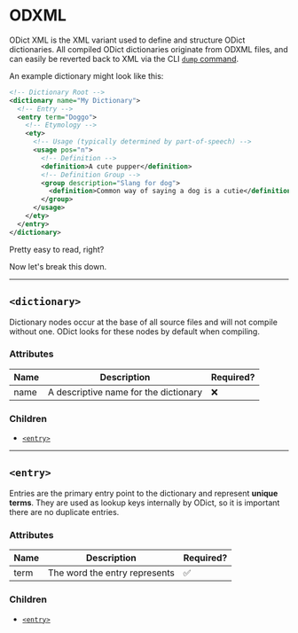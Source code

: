 # ODXML

ODict XML is the XML variant used to define and structure ODict dictionaries. All compiled ODict dictionaries originate from ODXML files, and can easily be reverted back to XML via the CLI [`dump` command](cli.md#dumping-dictionaries).

An example dictionary might look like this:

```xml
<!-- Dictionary Root -->
<dictionary name="My Dictionary">
  <!-- Entry -->
  <entry term="Doggo">
    <!-- Etymology -->
    <ety>
      <!-- Usage (typically determined by part-of-speech) -->
      <usage pos="n">
        <!-- Definition -->
        <definition>A cute pupper</definition>
        <!-- Definition Group -->
        <group description="Slang for dog">
          <definition>Common way of saying a dog is a cutie</definition>
        </group>
      </usage>
    </ety>
  </entry>
</dictionary>
```

Pretty easy to read, right?

Now let's break this down.

---

## `<dictionary>`

Dictionary nodes occur at the base of all source files and will not compile without one. ODict looks for these nodes by default when compiling.

### Attributes

| Name | Description                           | Required? |
| ---- | ------------------------------------- | --------- |
| name | A descriptive name for the dictionary | :x:       |

### Children

- [`<entry>`](#entry)

---

## `<entry>`

Entries are the primary entry point to the dictionary and represent **unique terms**. They are used as lookup keys internally by ODict, so it is important there are no duplicate entries.

### Attributes

| Name | Description                   | Required?          |
| ---- | ----------------------------- | ------------------ |
| term | The word the entry represents | :white_check_mark: |

### Children

- [`<entry>`](#entry)
